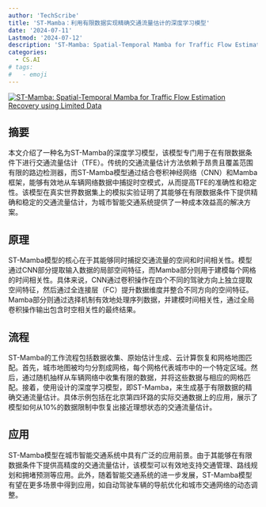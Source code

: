```yaml
---
author: 'TechScribe'
title: 'ST-Mamba：利用有限数据实现精确交通流量估计的深度学习模型'
date: '2024-07-11'
Lastmod: '2024-07-12'
description: 'ST-Mamba: Spatial-Temporal Mamba for Traffic Flow Estimation Recovery using Limited Data'
categories:
  - CS.AI
# tags:
#   - emoji
---
```


[![ST-Mamba: Spatial-Temporal Mamba for Traffic Flow Estimation Recovery using Limited Data](https://arxiv-research-1301205113.cos.ap-guangzhou.myqcloud.com/images/2407.08558v1.pdf_0.jpg)](https://arxiv.org/abs/2407.08558v1)

## 摘要

本文介绍了一种名为ST-Mamba的深度学习模型，该模型专门用于在有限数据条件下进行交通流量估计（TFE）。传统的交通流量估计方法依赖于昂贵且覆盖范围有限的路边检测器，而ST-Mamba模型通过结合卷积神经网络（CNN）和Mamba框架，能够有效地从车辆网络数据中捕捉时空模式，从而提高TFE的准确性和稳定性。该模型在真实世界数据集上的模拟实验证明了其能够在有限数据条件下提供精确和稳定的交通流量估计，为城市智能交通系统提供了一种成本效益高的解决方案。<!--more-->

## 原理

ST-Mamba模型的核心在于其能够同时捕捉交通流量的空间和时间相关性。模型通过CNN部分提取输入数据的局部空间特征，而Mamba部分则用于建模每个网格的时间相关性。具体来说，CNN通过卷积操作在四个不同的驾驶方向上独立提取空间特征，然后通过全连接层（FC）提升数据维度并整合不同方向的空间特征。Mamba部分则通过选择机制有效地处理序列数据，并建模时间相关性，通过全局卷积操作输出包含时空相关性的最终结果。

## 流程

ST-Mamba的工作流程包括数据收集、原始估计生成、云计算恢复和网格地图匹配。首先，城市地图被均匀分割成网格，每个网格代表城市中的一个特定区域。然后，通过随机抽样从车辆网络中收集有限的数据，并将这些数据与相应的网格匹配。接着，使用设计的深度学习模型，即ST-Mamba，来生成基于有限数据的精确交通流量估计。具体示例包括在北京第四环路的实际交通数据上的应用，展示了模型如何从10%的数据限制中恢复出接近理想状态的交通流量估计。

## 应用

ST-Mamba模型在城市智能交通系统中具有广泛的应用前景。由于其能够在有限数据条件下提供高精度的交通流量估计，该模型可以有效地支持交通管理、路线规划和拥堵预测等应用。此外，随着智能交通系统的进一步发展，ST-Mamba模型有望在更多场景中得到应用，如自动驾驶车辆的导航优化和城市交通网络的动态调整。